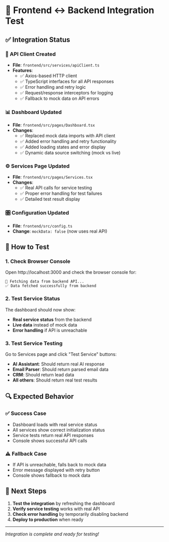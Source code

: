 # 🧪 Frontend ↔ Backend Integration Test

## ✅ **Integration Status**

### **🔌 API Client Created**
- **File**: `frontend/src/services/apiClient.ts`
- **Features**: 
  - ✅ Axios-based HTTP client
  - ✅ TypeScript interfaces for all API responses
  - ✅ Error handling and retry logic
  - ✅ Request/response interceptors for logging
  - ✅ Fallback to mock data on API errors

### **📊 Dashboard Updated**
- **File**: `frontend/src/pages/Dashboard.tsx`
- **Changes**:
  - ✅ Replaced mock data imports with API client
  - ✅ Added error handling and retry functionality
  - ✅ Added loading states and error display
  - ✅ Dynamic data source switching (mock vs live)

### **⚙️ Services Page Updated**
- **File**: `frontend/src/pages/Services.tsx`
- **Changes**:
  - ✅ Real API calls for service testing
  - ✅ Proper error handling for test failures
  - ✅ Detailed test result display

### **🎛️ Configuration Updated**
- **File**: `frontend/src/config.ts`
- **Change**: `mockData: false` (now uses real API)

## 🚀 **How to Test**

### **1. Check Browser Console**
Open http://localhost:3000 and check the browser console for:
```
🔄 Fetching data from backend API...
✅ Data fetched successfully from backend
```

### **2. Test Service Status**
The dashboard should now show:
- **Real service status** from the backend
- **Live data** instead of mock data
- **Error handling** if API is unreachable

### **3. Test Service Testing**
Go to Services page and click "Test Service" buttons:
- **AI Assistant**: Should return real AI response
- **Email Parser**: Should return parsed email data
- **CRM**: Should return lead data
- **All others**: Should return real test results

## 🔍 **Expected Behavior**

### **✅ Success Case**
- Dashboard loads with real service status
- All services show correct initialization status
- Service tests return real API responses
- Console shows successful API calls

### **⚠️ Fallback Case**
- If API is unreachable, falls back to mock data
- Error message displayed with retry button
- Console shows fallback to mock data

## 🎯 **Next Steps**

1. **Test the integration** by refreshing the dashboard
2. **Verify service testing** works with real API
3. **Check error handling** by temporarily disabling backend
4. **Deploy to production** when ready

---
*Integration is complete and ready for testing!*
